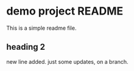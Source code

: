 # demo project README
This is a simple readme file.

## heading 2

new line added.
just some updates, on a branch.